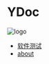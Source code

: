 # YDoc
![logo](ydoc/images/dog@1x.png)

* [软件测试](/softwaretesting/index.md)
* [about](/about/index.html)
